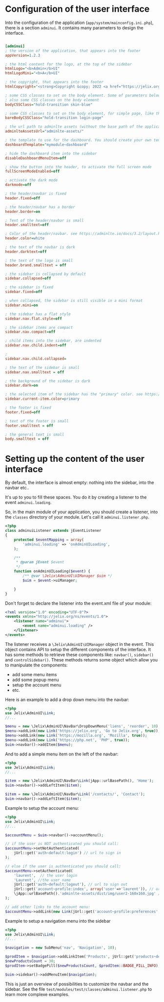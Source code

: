 Configuration of the user interface
====================================

Into the configuration of the application (`app/system/mainconfig.ini.php`),
there is a section `adminui`. It contains many parameters to design the
interface.

```ini

[adminui]
; the version of the application, that appears into the footer
appVersion=1.2.3

; the html content for the logo, at the top of the sidebar
htmlLogo="<b>Admin</b>UI"
htmlLogoMini="<b>A</b>UI"

; the copyright, that appears into the footer
htmlCopyright="<strong>Copyright &copy; 2022 <a href="https://jelix.org">Jelix</a>.</strong> MIT licence."

; some CSS classes to set on the body element. Some of parameters below add 
; also some CSS classes on the body element
bodyCSSClass="hold-transition skin-blue"

; some CSS classes to set on the body element, for simple page, like the login page
bareBodyCSSClass="hold-transition login-page"

; the url path to adminlte assets (without the base path of the application)
adminlteAssetsUrl="adminlte-assets/"

; the template to use for the dashboard. You should create your own template.
dashboardTemplate="mymodule~dashboard"

; hide the dashboard item into the sidebar
disableDashboardMenuItem=off

; show the button into the header, to activate the full screen mode 
fullScreenModeEnabled=off

; activate the dark mode
darkmode=off

; the header/navbar is fixed
header.fixed=off

; the header/navbar has a border
header.border=on

; Text of the header/navbar is small
header.smalltext=off

; Color of the header/navbar. see https://adminlte.io/docs/3.2/layout.html
header.color=white

; the text of the navbar is dark
header.darktext=off

; the text of the logo is small
header.brand.smalltext = off

; the sidebar is collapsed by default
sidebar.collapsed=off

; the sidebar is fixed
sidebar.fixed=off

; when collapsed, the sidebar is still visible in a mini format
sidebar.mini=on

; the sidebar has a flat style
sidebar.nav.flat.style=off

; the sidebar items are compact
sidebar.nav.compact=off

; child items into the sidebar, are indented
sidebar.nav.child.indent=off

; 
sidebar.nav.child.collapsed=

; the text of the sidebar is small
sidebar.nav.smalltext = off

; the background of the sidebar is dark
sidebar.dark=on

; the selected item of the sidebar has the "primary" color. see https://adminlte.io/docs/3.2/layout.html
sidebar.current-item.color=primary

; the footer is fixed 
footer.fixed=off

; text of the footer is small
footer.smalltext = off

; the general text is small
body.smalltext = off

```


Setting up the content of the user interface
=============================================

By default, the interface is almost empty: nothing into the sidebar, into the navbar etc..

It's up to you to fill these spaces. You do it by creating a listener to the
event `adminui.loading`.

So, in the main module of your application, you should create a listener, into
the `classes` directory of your module. Let's call it `adminui.listener.php`.

```php
<?php
class adminuiListener extends jEventListener
{
    protected $eventMapping = array(
        'adminui.loading' => 'onAdminUILoading',
    );

    /**
     * @param jEvent $event
     */
    function onAdminUILoading($event) {
        /** @var \Jelix\AdminUI\UIManager $uim */
        $uim = $event->uiManager;

    }
}
```

Don't forget to declare the listener into the event.xml file of your module:

```xml
<?xml version="1.0" encoding="UTF-8"?>
<events xmlns="http://jelix.org/ns/events/1.0">
    <listener name="adminui">
        <event name="adminui.loading" />
    </listener>
</events>
```


The listener receives a `\Jelix\AdminUI\UIManager` object in the event. This object
contains API to setup the different components of the interface. It has
some methods to retrieve these components like: `navbar()`, `sidebar()` and `controlSidebar()`.
These methods returns some object which allow you to manipulate the components:
- add some menu items
- add some popup menu
- setup the account menu
- etc.


Here is an example to add a drop down menu into the navbar:

```php
<?php
use Jelix\AdminUI\Link;
//...

$menu = new \Jelix\AdminUI\NavBar\DropDownMenu('liens', 'reorder', 10);
$menu->addLink(new Link('https://jelix.org', 'Go to Jelix.org', true));
$menu->addLink(new Link('https://mozilla.org', 'Mozilla', true));
$menu->addLink(new Link('https://php.net', 'PHP', true));
$uim->navbar()->addItem($menu);
```

And to add a simple menu item on the left of the navbar:


```php
<?php
use Jelix\AdminUI\Link;
//...

$item = new \Jelix\AdminUI\NavBar\Link(jApp::urlBasePath(), 'Home');
$uim->navbar()->addLeftItem($item);

$item = new \Jelix\AdminUI\NavBar\Link('/contacts/', 'Contact');
$uim->navbar()->addLeftItem($item);
```



Example to setup the account menu:

```php
<?php
use Jelix\AdminUI\Link;
//...

$accountMenu = $uim->navbar()->accountMenu();

// if the user is NOT authenticated you should call: 
$accountMenu->setNotAuthenticated(
    jUrl::get('auth~default:login') // url to sign in
);

// else if the user is authenticated you should call: 
$accountMenu->setAuthenticated(
    'laurent',  // the user login 
    'Laurent', //the user name 
    jUrl::get('auth~default:logout'), // url to sign out 
    jUrl::get('account~profile:index', array('user'=>'laurent')), // url to display the user profile  (optional)
    \jApp::urlBasePath().'adminlte-assets/dist/img/user2-160x160.jpg' // url to the user image (optional)
);

// add other links to the account menu: 
$accountMenu->addLink(new Link(jUrl::get('account~profile:preferences', array('user'=>'laurent')), 'Your preferences'));
```


Example to setup a navigation menu into the sidebar

```php
<?php
use Jelix\AdminUI\Link;
//...

$navigation = new SubMenu('nav', 'Navigation', 10);

$prodItem = $navigation->addLinkItem('Products', jUrl::get('products~default:list'));
$newProductsCount = 30;
$prodItem->setBadgePill($newProductsCount, $prodItem::BADGE_PILL_INFO);

$uim->sidebar()->addMenuItem($navigation);

```

This is just an overview of possibilities to customize the navbar and the sidebar.
See the file `test/modules/test/classes/adminui.listener.php` to learn more
complexe examples.

